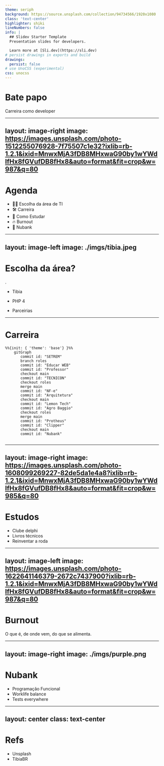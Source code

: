 ```yaml
---
theme: seriph
background: https://source.unsplash.com/collection/94734566/1920x1080
class: 'text-center'
highlighter: shiki
lineNumbers: false
info: |
  ## Slidev Starter Template
  Presentation slides for developers.

  Learn more at [Sli.dev](https://sli.dev)
# persist drawings in exports and build
drawings:
  persist: false
# use UnoCSS (experimental)
css: unocss
---
```


# Bate papo

Carreira como developer

<!-- <div class="pt-12">
  <span @click="$slidev.nav.next" class="px-2 py-1 rounded cursor-pointer" hover="bg-white bg-opacity-10">
    Press Space for next page <carbon:arrow-right class="inline"/>
  </span>
</div> -->

<div class="abs-br m-6 flex gap-2">
  <!-- <button @click="$slidev.nav.openInEditor()" title="Open in Editor" class="text-xl icon-btn opacity-50 !border-none !hover:text-white">
    <carbon:edit />
  </button> -->
  <a href="https://github.com/slidevjs/slidev" target="_blank" alt="GitHub"
    class="text-xl icon-btn opacity-50 !border-none !hover:text-white">
    <carbon-logo-github />
  </a>
</div>

<!--
The last comment block of each slide will be treated as slide notes. It will be visible and editable in Presenter Mode along with the slide. [Read more in the docs](https://sli.dev/guide/syntax.html#notes)
-->

---
layout: image-right
image: https://images.unsplash.com/photo-1512255076928-7f75507c1e32?ixlib=rb-1.2.1&ixid=MnwxMjA3fDB8MHxwaG90by1wYWdlfHx8fGVufDB8fHx8&auto=format&fit=crop&w=987&q=80
---
# Agenda

- 🧑‍💻 Escolha da área de TI
- 🛠 Carreira
- 📝 Como Estudar
- 🔥 Burnout
- 🚀 Nubank


---
layout: image-left
image: ./imgs/tibia.jpeg
---
# Escolha da área?


.

- Tibia

- PHP 4

- Parceirias
---

# Carreira

```mermaid {scale: 1}
%%{init: { 'theme': 'base'} }%%
    gitGraph
       commit id: "SETREM"
       branch roles
       commit id: "Educar WEB"
       commit id: "Professor"
       checkout main
       commit id: "TECNICON"
       checkout roles
       merge main
       commit id: "NF-e"
       commit id: "Arquitetura"
       checkout main
       commit id: "Lemon Tech"
       commit id: "Agro Baggio"
       checkout roles
       merge main
       commit id: "Protheus"
       commit id: "Clipper"
       checkout main
       commit id: "Nubank"
       
```

---
layout: image-right
image: https://images.unsplash.com/photo-1608099269227-82de5da1e4a8?ixlib=rb-1.2.1&ixid=MnwxMjA3fDB8MHxwaG90by1wYWdlfHx8fGVufDB8fHx8&auto=format&fit=crop&w=985&q=80
---
# Estudos

* Clube delphi
* Livros técnicos
* Reinventar a roda

---
layout: image-left
image: https://images.unsplash.com/photo-1622641146379-2672c7437900?ixlib=rb-1.2.1&ixid=MnwxMjA3fDB8MHxwaG90by1wYWdlfHx8fGVufDB8fHx8&auto=format&fit=crop&w=987&q=80
---
# Burnout

O que é, de onde vem, do que se alimenta.

---
layout: image-right
image: ./imgs/purple.png
---

# Nubank

* Programação Funcional
* Worklife balance
* Tests everywhere


---
layout: center
class: text-center
---

# Refs

* Unsplash
* TibiaBR
